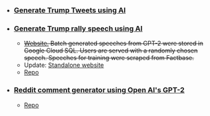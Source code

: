 
* ### [Generate Trump Tweets using AI](https://real-trump-tweets.herokuapp.com/)
  
* ### [Generate Trump rally speech using AI](https://trump-speech.com/)
  * ~~[Website.](https://composite-area-256123.appspot.com/) Batch generated speeches from GPT-2 were stored in Google Cloud SQL. Users are served with a randomly chosen speech. Speeches for training were scraped from Factbase.~~
  * Update: [Standalone website ](https://trump-speech.com/) 
  * [Repo](https://github.com/addadda023/gpt-djt-speech-heroku)

* ### [Reddit comment generator using Open AI's GPT-2](https://addadda023.github.io/GPT-2-text-generation/)
  * [Repo](https://github.com/addadda023/GPT-2-text-generation)
